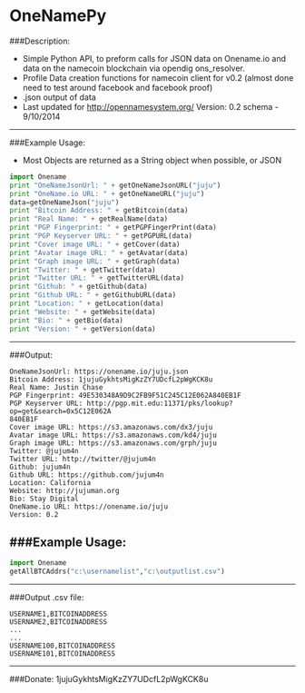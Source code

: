 OneNamePy
=========
###Description: 
  * Simple Python API, to preform calls for JSON data on Onename.io and data on the namecoin blockchain via opendig ons_resolver.
  * Profile Data creation functions for namecoin client for v0.2 (almost done need to test around facebook and facebook proof)
  * .json output of data
  * Last updated for http://opennamesystem.org/ Version: 0.2 schema - 9/10/2014
---
###Example Usage: 
   * Most Objects are returned as a String object when possible, or JSON
```python
import Onename
print "OneNameJsonUrl: " + getOneNameJsonURL("juju")
print "OneName.io URL: " + getOneNameURL("juju")
data=getOneNameJson("juju")
print "Bitcoin Address: " + getBitcoin(data)
print "Real Name: " + getRealName(data)
print "PGP Fingerprint: " + getPGPFingerPrint(data)
print "PGP Keyserver URL: " + getPGPURL(data)
print "Cover image URL: " + getCover(data)
print "Avatar image URL: " + getAvatar(data)
print "Graph image URL: " + getGraph(data)
print "Twitter: " + getTwitter(data)
print "Twitter URL: " + getTwitterURL(data)
print "Github: " + getGithub(data)
print "Github URL: " + getGithubURL(data)
print "Location: " + getLocation(data)
print "Website: " + getWebsite(data)
print "Bio: " + getBio(data)
print "Version: " + getVersion(data)
```
---
###Output:
```
OneNameJsonUrl: https://onename.io/juju.json
Bitcoin Address: 1jujuGykhtsMigKzZY7UDcfL2pWgKCK8u
Real Name: Justin Chase
PGP Fingerprint: 49E530348A9D9C2FB9F51C245C12E062A840EB1F
PGP Keyserver URL: http://pgp.mit.edu:11371/pks/lookup?op=get&search=0x5C12E062A
840EB1F
Cover image URL: https://s3.amazonaws.com/dx3/juju
Avatar image URL: https://s3.amazonaws.com/kd4/juju
Graph image URL: https://s3.amazonaws.com/grph/juju
Twitter: @jujum4n
Twitter URL: http://twitter/@jujum4n
Github: jujum4n
Github URL: https://github.com/jujum4n
Location: California
Website: http://jujuman.org
Bio: Stay Digital
OneName.io URL: https://onename.io/juju
Version: 0.2
```
###Example Usage: 
---
```python
import Onename
getAllBTCAddrs("c:\usernamelist","c:\outputlist.csv")
```
---
###Output .csv file:
```
USERNAME1,BITCOINADDRESS
USERNAME2,BITCOINADDRESS
...
...
USERNAME100,BITCOINADDRESS
USERNAME101,BITCOINADDRESS
```
---
###Donate:
  1jujuGykhtsMigKzZY7UDcfL2pWgKCK8u

